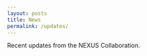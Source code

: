 ```yaml
---
layout: posts
title: News
permalink: /updates/
---
```


Recent updates from the NEXUS Collaboration.
